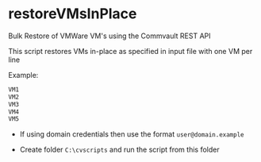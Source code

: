 # restoreVMsInPlace
Bulk Restore of VMWare VM's using the Commvault REST API

This script restores VMs in-place as specified in input file with one VM per line

Example:

```txt
VM1
VM2
VM3
VM4
VM5
```

- If using domain credentials then use the format `user@domain.example`

- Create folder `C:\cvscripts` and run the script from this folder
